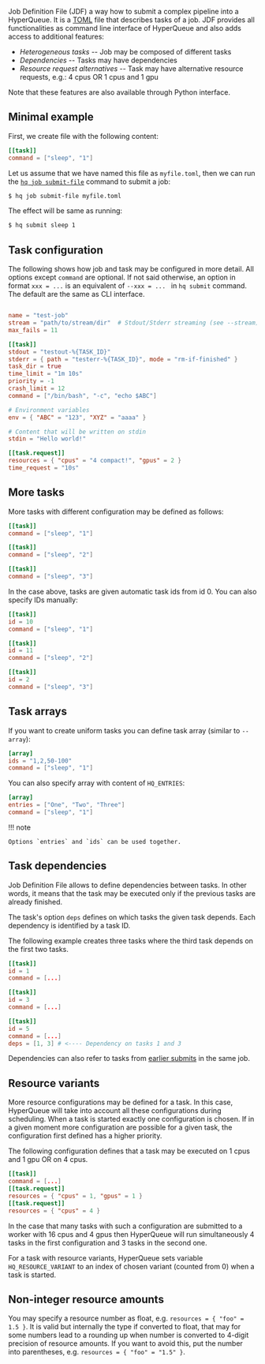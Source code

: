 Job Definition File (JDF) a way how to submit a complex pipeline into a HyperQueue.
It is a [TOML](https://toml.io/) file that describes tasks of a job.
JDF provides all functionalities as command line interface of HyperQueue and also adds access to additional features:

* *Heterogeneous tasks* -- Job may be composed of different tasks
* *Dependencies* -- Tasks may have dependencies
* *Resource request alternatives* -- Task may have alternative resource requests, e.g.: 4 cpus OR 1 cpus and 1 gpu

Note that these features are also available through Python interface.

## Minimal example

First, we create file with the following content:

```toml
[[task]]
command = ["sleep", "1"]
```

Let us assume that we have named this file as ``myfile.toml``,
then we can run the [`hq job submit-file`](cli:hq.job.submit-file) command to submit a job:

```bash
$ hq job submit-file myfile.toml
```

The effect will be same as running:

```bash
$ hq submit sleep 1
```

## Task configuration

The following shows how job and task may be configured in more detail.
All options except `command` are optional.
If not said otherwise, an option in format `xxx = ...`
is an equivalent of `--xxx = ... ` in `hq submit` command.
The default are the same as CLI interface.

```toml

name = "test-job"
stream = "path/to/stream/dir"  # Stdout/Stderr streaming (see --stream)
max_fails = 11

[[task]]
stdout = "testout-%{TASK_ID}"
stderr = { path = "testerr-%{TASK_ID}", mode = "rm-if-finished" }
task_dir = true
time_limit = "1m 10s"
priority = -1
crash_limit = 12
command = ["/bin/bash", "-c", "echo $ABC"]

# Environment variables
env = { "ABC" = "123", "XYZ" = "aaaa" }

# Content that will be written on stdin
stdin = "Hello world!"

[[task.request]]
resources = { "cpus" = "4 compact!", "gpus" = 2 }
time_request = "10s"
```

## More tasks

More tasks with different configuration may be defined as follows:

```toml
[[task]]
command = ["sleep", "1"]

[[task]]
command = ["sleep", "2"]

[[task]]
command = ["sleep", "3"]
```

In the case above, tasks are given automatic task ids from id 0.
You can also specify IDs manually:

```toml
[[task]]
id = 10
command = ["sleep", "1"]

[[task]]
id = 11
command = ["sleep", "2"]

[[task]]
id = 2
command = ["sleep", "3"]
```

## Task arrays

If you want to create uniform tasks you can define task array (similar to `--array`):

```toml
[array]
ids = "1,2,50-100"
command = ["sleep", "1"]
```

You can also specify array with content of `HQ_ENTRIES`:

```toml
[array]
entries = ["One", "Two", "Three"]
command = ["sleep", "1"]
```

!!! note

    Options `entries` and `ids` can be used together.

## Task dependencies

Job Definition File allows to define dependencies between tasks. In other words,
it means that the task may be executed only if the previous tasks are already finished.

The task's option `deps` defines on which tasks the given task depends.
Each dependency is identified by a task ID.

The following example creates three tasks where the third task depends on the first two tasks.

```toml
[[task]]
id = 1
command = [...]

[[task]]
id = 3
command = [...]

[[task]]
id = 5
command = [...]
deps = [1, 3] # <---- Dependency on tasks 1 and 3
```

Dependencies can also refer to tasks from [earlier submits](openjobs.md) in the same job.

## Resource variants

More resource configurations may be defined for a task.
In this case, HyperQueue will take into account all these configurations during scheduling.
When a task is started exactly one configuration is chosen.
If in a given moment more configuration are possible for a given task,
the configuration first defined has a higher priority.

The following configuration defines that a task may be executed on
1 cpus and 1 gpu OR on 4 cpus.

```toml
[[task]]
command = [...]
[[task.request]]
resources = { "cpus" = 1, "gpus" = 1 }
[[task.request]]
resources = { "cpus" = 4 }
```

In the case that many tasks with such a configuration are submitted to a worker with
16 cpus and 4 gpus then HyperQueue will run simultaneously 4 tasks in the first configuration
and 3 tasks in the second one.

For a task with resource variants, HyperQueue sets variable `HQ_RESOURCE_VARIANT`
to an index of chosen variant (counted from 0) when a task is started.

## Non-integer resource amounts

You may specify a resource number as float, e.g. `resources = { "foo" = 1.5 }`.
It is valid but internally the type if converted to float, that may for some numbers lead to
a rounding up when number is converted to 4-digit precision of resource amounts.
If you want to avoid this, put the number into parentheses, e.g. `resources = { "foo" = "1.5" }`.
